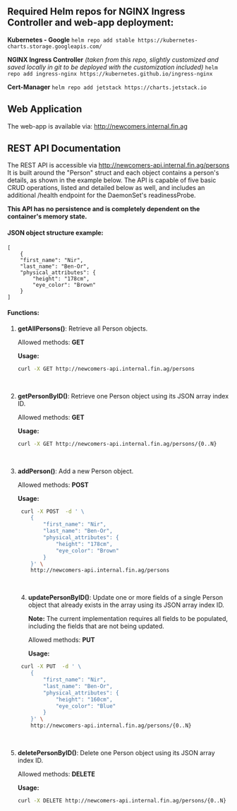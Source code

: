 
## Required Helm repos for NGINX Ingress Controller and web-app deployment:

**Kubernetes - Google**
```helm repo add stable https://kubernetes-charts.storage.googleapis.com/```

**NGINX Ingress Controller** *(taken from this repo, slightly customized and saved locally in git to be deployed with the customization included)*
```helm repo add ingress-nginx https://kubernetes.github.io/ingress-nginx```

**Cert-Manager**
```helm repo add jetstack https://charts.jetstack.io```

## Web Application
The web-app is available via: http://newcomers.internal.fin.ag


## REST API Documentation

The REST API is accessible via http://newcomers-api.internal.fin.ag/persons
It is built around the "Person" struct and each object contains a person's details, as shown in the example below.
The API is capable of five basic CRUD operations, listed and detailed below as well, and includes an additional /health endpoint for the DaemonSet's readinessProbe.

**This API has no persistence and is completely dependent on the container's memory state.**

#### JSON object structure example:
```
[
	{
	"first_name": "Nir",
	"last_name": "Ben-Or",
	"physical_attributes": {
		"height": "178cm",
		"eye_color": "Brown"
	}
]
```

#### Functions:
1.	**getAllPersons()**: Retrieve all Person objects.

	Allowed methods: **GET**

	**Usage:**
	```bash
	curl -X GET http://newcomers-api.internal.fin.ag/persons 
	```
<br>

2.	**getPersonByID()**: Retrieve one Person object using its JSON array index ID.

	Allowed methods: **GET**

	**Usage:**
	```bash
	curl -X GET http://newcomers-api.internal.fin.ag/persons/{0..N} 
	```
<br>

3.	**addPerson()**: Add a new Person object.

	Allowed methods: **POST**
	
	**Usage:**
	```bash
	 curl -X POST  -d ' \
        {
            "first_name": "Nir",
            "last_name": "Ben-Or",
            "physical_attributes": {
                "height": "178cm",
                "eye_color": "Brown"
            }
        }' \
        http://newcomers-api.internal.fin.ag/persons
	```
	<br>
	
	4.	**updatePersonByID()**: Update one or more fields of a single Person object that already exists in the array using its JSON array index ID.

		**Note:** The current implementation requires all fields to be populated, including the fields that are not being updated.

		Allowed methods: **PUT**

		**Usage:**
	```bash
	 curl -X PUT  -d ' \
        {
            "first_name": "Nir",
            "last_name": "Ben-Or",
            "physical_attributes": {
                "height": "160cm",
                "eye_color": "Blue"
            }
        }' \
        http://newcomers-api.internal.fin.ag/persons/{0..N}
	```
<br>

5.	**deletePersonByID()**: Delete one Person object using its JSON array index ID.

	Allowed methods: **DELETE**

	**Usage:**
	```bash
	curl -X DELETE http://newcomers-api.internal.fin.ag/persons/{0..N} 
	```
	
